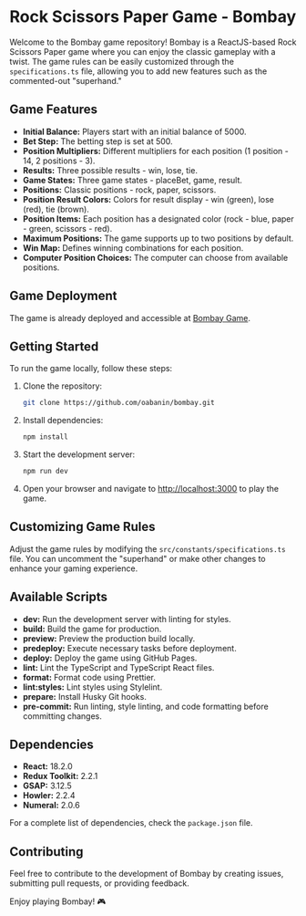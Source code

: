 # Rock Scissors Paper Game - Bombay

Welcome to the Bombay game repository! Bombay is a ReactJS-based Rock Scissors Paper game where you can enjoy the classic gameplay with a twist. The game rules can be easily customized through the `specifications.ts` file, allowing you to add new features such as the commented-out "superhand."

## Game Features

- **Initial Balance:** Players start with an initial balance of 5000.
- **Bet Step:** The betting step is set at 500.
- **Position Multipliers:** Different multipliers for each position (1 position - 14, 2 positions - 3).
- **Results:** Three possible results - win, lose, tie.
- **Game States:** Three game states - placeBet, game, result.
- **Positions:** Classic positions - rock, paper, scissors.
- **Position Result Colors:** Colors for result display - win (green), lose (red), tie (brown).
- **Position Items:** Each position has a designated color (rock - blue, paper - green, scissors - red).
- **Maximum Positions:** The game supports up to two positions by default.
- **Win Map:** Defines winning combinations for each position.
- **Computer Position Choices:** The computer can choose from available positions.

## Game Deployment

The game is already deployed and accessible at [Bombay Game](https://oabanin.github.io/bombay).

## Getting Started

To run the game locally, follow these steps:

1. Clone the repository:

   ```bash
   git clone https://github.com/oabanin/bombay.git
   ```

2. Install dependencies:

   ```bash
   npm install
   ```

3. Start the development server:

   ```bash
   npm run dev
   ```

4. Open your browser and navigate to [http://localhost:3000](http://localhost:3000) to play the game.

## Customizing Game Rules

Adjust the game rules by modifying the `src/constants/specifications.ts` file. You can uncomment the "superhand" or make other changes to enhance your gaming experience.

## Available Scripts

- **dev:** Run the development server with linting for styles.
- **build:** Build the game for production.
- **preview:** Preview the production build locally.
- **predeploy:** Execute necessary tasks before deployment.
- **deploy:** Deploy the game using GitHub Pages.
- **lint:** Lint the TypeScript and TypeScript React files.
- **format:** Format code using Prettier.
- **lint:styles:** Lint styles using Stylelint.
- **prepare:** Install Husky Git hooks.
- **pre-commit:** Run linting, style linting, and code formatting before committing changes.

## Dependencies

- **React:** 18.2.0
- **Redux Toolkit:** 2.2.1
- **GSAP:** 3.12.5
- **Howler:** 2.2.4
- **Numeral:** 2.0.6

For a complete list of dependencies, check the `package.json` file.

## Contributing

Feel free to contribute to the development of Bombay by creating issues, submitting pull requests, or providing feedback.

Enjoy playing Bombay! 🎮